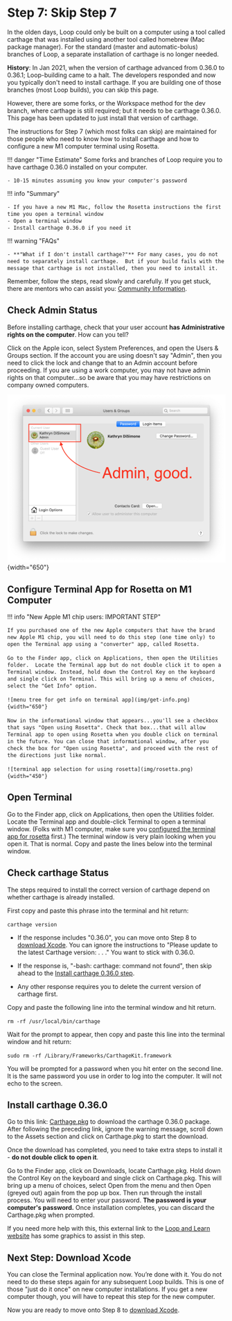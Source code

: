 # Step 7: Skip Step 7

In the olden days, Loop could only be built on a computer using a tool called carthage that was installed using another tool called homebrew (Mac package manager). For the standard (master and automatic-bolus) branches of Loop, a separate installation of carthage is no longer needed.

**History**: In Jan 2021, when the version of carthage advanced from 0.36.0 to 0.36.1; Loop-building came to a halt. The developers responded and now you typically don't need to install carthage. If you are building one of those branches (most Loop builds), you can skip this page.

However, there are some forks, or the Workspace method for the dev branch, where carthage is still required; but it needs to be carthage 0.36.0. This page has been updated to just install that version of carthage.

The instructions for Step 7 (which most folks can skip) are maintained for those people who need to know how to install carthage and how to configure a new M1 computer terminal using Rosetta.


!!! danger "Time Estimate"
    Some forks and branches of Loop require you to have carthage 0.36.0 installed on your computer.

    - 10-15 minutes assuming you know your computer's password

!!! info "Summary"

    - If you have a new M1 Mac, follow the Rosetta instructions the first time you open a terminal window
    - Open a terminal window
    - Install carthage 0.36.0 if you need it

!!! warning "FAQs"

    - **"What if I don't install carthage?"** For many cases, you do not need to separately install carthage.  But if your build fails with the message that carthage is not installed, then you need to install it.


Remember, follow the steps, read slowly and carefully.  If you get stuck, there are mentors who can assist you: [Community Information](index.md#stay-in-the-loop).

## Check Admin Status

Before installing carthage, check that your user account **has Administrative rights on the computer**. How can you tell?

Click on the Apple icon, select System Preferences, and open the Users & Groups section. If the account you are using doesn't say "Admin", then you need to click the lock and change that to an Admin account before proceeding. If you are using a work computer, you may not have admin rights on that computer...so be aware that you may have restrictions on company owned computers.

![window showing users](img/admin-user.png){width="650"}

## Configure Terminal App for Rosetta on M1 Computer

!!! info "New Apple M1 chip users: IMPORTANT STEP"

    If you purchased one of the new Apple computers that have the brand new Apple M1 chip, you will need to do this step (one time only) to open the Terminal app using a "converter" app, called Rosetta.

    Go to the Finder app, click on Applications, then open the Utilities folder.  Locate the Terminal app but do not double click it to open a Terminal window. Instead, hold down the Control Key on the keyboard and single click on Terminal. This will bring up a menu of choices, select the "Get Info" option.

    ![menu tree for get info on terminal app](img/get-info.png){width="650"}

    Now in the informational window that appears...you'll see a checkbox that says "Open using Rosetta". Check that box...that will allow Terminal app to open using Rosetta when you double click on terminal in the future. You can close that informational window, after you check the box for "Open using Rosetta", and proceed with the rest of the directions just like normal.

    ![terminal app selection for using rosetta](img/rosetta.png){width="450"}

## Open Terminal

Go to the Finder app, click on Applications, then open the Utilities folder.  Locate the Terminal app and double-click Terminal to open a terminal window. (Folks with M1 computer, make sure you [configured the terminal app for rosetta](step7.md#configure-terminal-app-for-rosetta-on-m1-computer) first.) The terminal window is very plain looking when you open it. That is normal. Copy and paste the lines below into the terminal window.

## Check carthage Status

The steps required to install the correct version of carthage depend on whether carthage is already installed.

First copy and paste this phrase into the terminal and hit return:

`carthage version`

* If the response includes "0.36.0", you can move onto Step 8 to [download Xcode](step8.md). You can ignore the instructions to "Please update to the latest Carthage version: . . ." You want to stick with 0.36.0.

* If the response is, "-bash: carthage: command not found", then skip ahead to the [Install carthage 0.36.0 step](step7.md#install-carthage-0360).

* Any other response requires you to delete the current version of carthage first.

Copy and paste the following line into the terminal window and hit return.  

`rm -rf /usr/local/bin/carthage`

Wait for the prompt to appear, then copy and paste this line into the terminal window and hit return:

`sudo rm -rf /Library/Frameworks/CarthageKit.framework`

You will be prompted for a password when you hit enter on the second line.   It is the same password you use in order to log into the computer.   It will not echo to the screen.


## Install carthage 0.36.0

Go to this link: [Carthage.pkg](https://github.com/Carthage/Carthage/releases/tag/0.36.0) to download the carthage 0.36.0 package. After following the preceding link, ignore the warning message, scroll down to the Assets section and click on Carthage.pkg to start the download.

Once the download has completed, you need to take extra steps to install it - **do not double click to open it**.

Go to the Finder app, click on Downloads, locate Carthage.pkg. Hold down the Control Key on the keyboard and single click on Carthage.pkg. This will bring up a menu of choices, select Open from the menu and then Open (greyed out) again from the pop up box.  Then run through the install process.  You will need to enter your password. **The password is your computer's password.** Once installation completes, you can discard the Carthage.pkg when prompted.

If you need more help with this, this external link to the [Loop and Learn website](https://www.loopandlearn.org/carthage-0-36-0/#carthage-install) has some graphics to assist in this step.


## Next Step: Download Xcode

You can close the Terminal application now. You’re done with it. You do not need to do these steps again for any subsequent Loop builds. This is one of those "just do it once" on new computer installations. If you get a new computer though, you will have to repeat this step for the new computer.

Now you are ready to move onto Step 8 to [download Xcode](step8.md).
